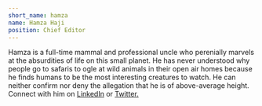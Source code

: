 ```yaml
---
short_name: hamza
name: Hamza Haji
position: Chief Editor
---
```

<div ><p>Hamza is a full-time mammal and professional uncle who perenially marvels at the absurdities of life on this small planet. He has never understood why people go to safaris to ogle at wild animals in their open air homes because he finds humans to be the most interesting creatures to watch. He can neither confirm nor deny the allegation that he is of above-average height. Connect with him on <a id="profile-link"  target="_blank" href="https://www.linkedin.com/in/hamza-haji-2192b9123/">LinkedIn</a> or
<a id="profile-link"  target="_blank" href="https://twitter.com/hamzambo">Twitter.</a>
</p></div>
